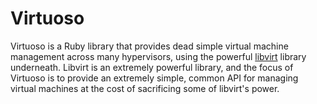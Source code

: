 # Virtuoso

Virtuoso is a Ruby library that provides dead simple virtual machine
management across many hypervisors, using the powerful [libvirt](http://libvirt.org)
library underneath. Libvirt is an extremely powerful library, and the
focus of Virtuoso is to provide an extremely simple, common API for
managing virtual machines at the cost of sacrificing some of libvirt's
power.
